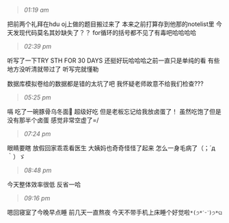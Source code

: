 >*01:19 am*

把前两个礼拜在hdu oj上做的题目搬过来了
本来之前打算存到他那的notelist里
今天发现代码莫名其妙缺失了？？
for循环的括号都不见了有毒吧哈哈哈哈
<!--more-->
>*02:39 pm*

听写了一下TRY STH FOR 30 DAYS
还挺好玩哈哈哈之前一直只是单纯的看
有些地方没听清就带过了
听写完就懂勒

数据库模拟卷给的数据都是错的太坑了吧
我怀疑老师故意不给我们检查???

>*05:25 pm*

嗝
吃了一碗豚骨乌冬面🍜
超级好吃
但是老板忘记给我放卤蛋了！
虽然吃饱了但是
没有那半个卤蛋
感觉非常空虚了=/

>*07:24 pm*

眼睛要瞎
放假回家乖乖看医生
大姨妈也奇奇怪怪了起来
怎么一身毛病了（；´д｀）ゞ

>*08:48 pm*

今天整体效率很低
反省一哈

>*09:16 pm*

嗯回寝室了今晚早点睡
前几天一直熬夜
今天不带手机上床睡个好觉啦`*(੭*ˊᵕˋ)੭*ଘ`

  

